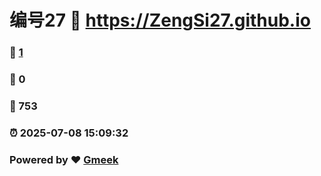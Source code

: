 # 编号27 :link: https://ZengSi27.github.io 
### :page_facing_up: [1](https://ZengSi27.github.io/tag.html) 
### :speech_balloon: 0 
### :hibiscus: 753 
### :alarm_clock: 2025-07-08 15:09:32 
### Powered by :heart: [Gmeek](https://github.com/Meekdai/Gmeek)
